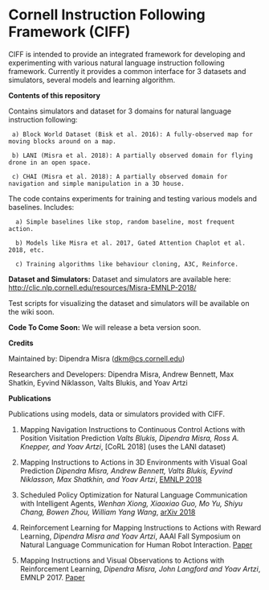 # Cornell Instruction Following Framework (CIFF)

CIFF is intended to provide an integrated framework for developing and experimenting with various natural language instruction following framework. Currently it provides a common interface for 3 datasets and simulators, several models and learning algorithm.

**Contents of this repository**

Contains simulators and dataset for 3 domains for natural language instruction following: 

     a) Block World Dataset (Bisk et al. 2016): A fully-observed map for moving blocks around on a map.

     b) LANI (Misra et al. 2018): A partially observed domain for flying drone in an open space.

     c) CHAI (Misra et al. 2018): A partially observed domain for navigation and simple manipulation in a 3D house.

The code contains experiments for training and testing various models and baselines. Includes:

      a) Simple baselines like stop, random baseline, most frequent action.

      b) Models like Misra et al. 2017, Gated Attention Chaplot et al. 2018, etc.
        
      c) Training algorithms like behaviour cloning, A3C, Reinforce.

**Dataset and Simulators:** Dataset and simulators are available here: http://clic.nlp.cornell.edu/resources/Misra-EMNLP-2018/
   
 Test scripts for visualizing the dataset and simulators will be available on the wiki soon.

**Code To Come Soon:** We will release a beta version soon.

**Credits**

Maintained by: Dipendra Misra (dkm@cs.cornell.edu)

Researchers and Developers: Dipendra Misra, Andrew Bennett, Max Shatkin, Eyvind Niklasson, Valts Blukis, and Yoav Artzi

**Publications**

Publications using models, data or simulators provided with CIFF.

1) Mapping Navigation Instructions to Continuous Control Actions with Position Visitation Prediction *Valts Blukis, Dipendra Misra, Ross A. Knepper, and Yoav Artzi*, [CoRL 2018]  (uses the LANI dataset)

2) Mapping Instructions to Actions in 3D Environments with Visual Goal Prediction *Dipendra Misra, Andrew Bennett, Valts Blukis, Eyvind Niklasson, Max Shatkhin, and Yoav Artzi*, [EMNLP 2018](https://arxiv.org/abs/1809.00786)

3) Scheduled Policy Optimization for Natural Language Communication with Intelligent Agents, *Wenhan Xiong, Xiaoxiao Guo, Mo Yu, Shiyu Chang, Bowen Zhou, William Yang Wang*, [arXiv 2018](https://arxiv.org/abs/1806.06187)

4) Reinforcement Learning for Mapping Instructions to Actions with Reward Learning, *Dipendra Misra and Yoav Artzi*, AAAI Fall Symposium on Natural Language Communication for Human Robot Interaction. [Paper](http://www.ttic.edu/nchrc/papers/19.pdf)

5) Mapping Instructions and Visual Observations to Actions with Reinforcement Learning, *Dipendra Misra, John Langford and Yoav Artzi*, EMNLP 2017. [Paper](http://www.cs.cornell.edu/~dkm/papers/mla-emnlp.2017.pdf)
